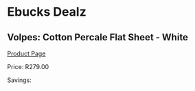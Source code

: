 
# Ebucks Dealz
## Volpes: Cotton Percale Flat Sheet - White
[Product Page](https://www.ebucks.com/web/shop/productSelected.do?prodId=492167681&catId=704984344)

Price: R279.00

Savings: 


	